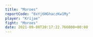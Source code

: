```yaml
---
title: "Moroes"
reportCode: "8xYj6HGhaczKw1My"
player: "Krijae"
fight: "Moroes"
date: 2021-09-08T20:17:22.766000+00:00
---
```

